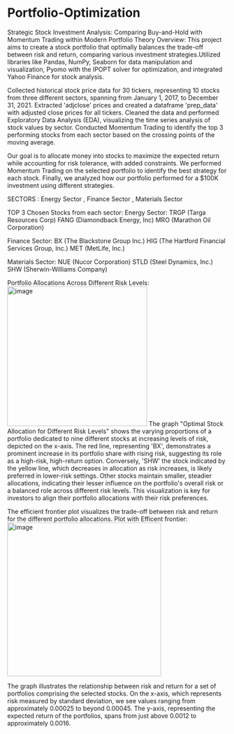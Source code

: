 # Portfolio-Optimization
Strategic Stock Investment Analysis: Comparing Buy-and-Hold with Momentum Trading within Modern Portfolio Theory
Overview:
This project aims to create a stock portfolio that optimally balances the trade-off between risk and return, comparing various investment strategies.Utilized libraries like Pandas, NumPy, Seaborn for data manipulation and visualization, Pyomo with the IPOPT solver for optimization, and integrated Yahoo Finance for stock analysis.

Collected historical stock price data for 30 tickers, representing 10 stocks from three different sectors, spanning from January 1, 2017, to December 31, 2021. Extracted 'adjclose' prices and created a dataframe 'prep_data' with adjusted close prices for all tickers. Cleaned the data and performed Exploratory Data Analysis (EDA), visualizing the time series analysis of stock values by sector. Conducted Momentum Trading to identify the top 3 performing stocks from each sector based on the crossing points of the moving average.

Our goal is to allocate money into stocks to maximize the expected return while accounting for risk tolerance, with added constraints. We performed Momentum Trading on the selected portfolio to identify the best strategy for each stock. Finally, we analyzed how our portfolio performed for a $100K investment using different strategies.

SECTORS :
Energy Sector , Finance Sector , Materials Sector

TOP 3 Chosen Stocks from each sector:
Energy Sector:
TRGP (Targa Resources Corp)
FANG (Diamondback Energy, Inc)
MRO (Marathon Oil Corporation)

Finance Sector:
BX (The Blackstone Group Inc.)
HIG (The Hartford Financial Services Group, Inc.)
MET (MetLife, Inc.)

Materials Sector:
NUE (Nucor Corporation)
STLD (Steel Dynamics, Inc.)
SHW (Sherwin-Williams Company)

Portfolio Allocations Across Different Risk Levels:
<img width="320" alt="image" src="https://github.com/SaiDeepikaBandari/Portfolio-Optimization/assets/163686372/ccb2c7c2-3441-4415-82f0-d410e8cd5f9a">
The graph "Optimal Stock Allocation for Different Risk Levels" shows the varying proportions of a portfolio dedicated to nine different stocks at increasing levels of risk, depicted on the x-axis. The red line, representing 'BX', demonstrates a prominent increase in its portfolio share with rising risk, suggesting its role as a high-risk, high-return option. Conversely, 'SHW' the stock indicated by the yellow line, which decreases in allocation as risk increases, is likely preferred in lower-risk settings. Other stocks maintain smaller, steadier allocations, indicating their lesser influence on the portfolio's overall risk or a balanced role across different risk levels. This visualization is key for investors to align their portfolio allocations with their risk preferences.

The efficient frontier plot visualizes the trade-off between risk and return for the different portfolio allocations.
Plot with Efficent frontier:
<img width="352" alt="image" src="https://github.com/SaiDeepikaBandari/Portfolio-Optimization/assets/163686372/e146ae4a-d55e-4ec8-9adb-092a337b315d">

The graph illustrates the relationship between risk and return for a set of portfolios comprising the selected stocks. On the x-axis, which represents risk measured by standard deviation, we see values ranging from approximately 0.00025 to beyond 0.00045. The y-axis, representing the expected return of the portfolios, spans from just above 0.0012 to approximately 0.0016.




